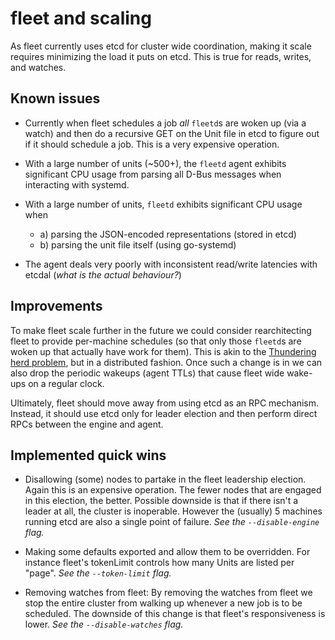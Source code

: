 # fleet and scaling

As fleet currently uses etcd for cluster wide coordination, making it scale
requires minimizing the load it puts on etcd. This is true for reads, writes,
and watches.

## Known issues

- Currently when fleet schedules a job *all* `fleetd`s are woken up (via a watch)
and then do a recursive GET on the Unit file in etcd to figure out if it should
schedule a job. This is a very expensive operation.

- With a large number of units (~500+), the `fleetd` agent exhibits significant
CPU usage from parsing all D-Bus messages when interacting with systemd.

- With a large number of units, `fleetd` exhibits significant CPU usage when
  - a) parsing the JSON-encoded representations (stored in etcd)
  - b) parsing the unit file itself (using go-systemd)

- The agent deals very poorly with inconsistent read/write latencies with etcdal
  (*what is the actual behaviour?*)

## Improvements

To make fleet scale further in the future we could consider rearchitecting
fleet to provide per-machine schedules (so that only those `fleetd`s are woken
up that actually have work for them). This is akin to the [Thundering herd
problem](https://en.wikipedia.org/wiki/Thundering_herd_problem), but in a
distributed fashion. Once such a change is in we can also drop the periodic
wakeups (agent TTLs) that cause fleet wide wake-ups on a regular clock.

Ultimately, fleet should move away from using etcd as an RPC mechanism.
Instead, it should use etcd only for leader election and then perform direct
RPCs between the engine and agent.

## Implemented quick wins

* Disallowing (some) nodes to partake in the fleet leadership election. Again
    this is an expensive operation. The fewer nodes that are engaged in this
    election, the better. Possible downside is that if there isn't a leader at
    all, the cluster is inoperable. However the (usually) 5 machines running
    etcd are also a single point of failure. *See the `--disable-engine` flag.*

* Making some defaults exported and allow them to be overridden. For instance
    fleet's tokenLimit controls how many Units are listed per "page". *See the
    `--token-limit` flag.*

* Removing watches from fleet: By removing the watches from fleet we stop
    the entire cluster from walking up whenever a new job is to be scheduled.
    The downside of this change is that fleet's responsiveness is lower.
    *See the `--disable-watches` flag.*
